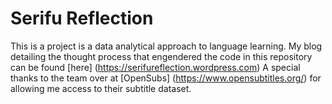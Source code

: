 # Serifu Reflection

This is a project is a data analytical approach to language learning. My blog detailing the thought process that engendered the code in this repository can be found [here] (https://serifureflection.wordpress.com) 
A special thanks to the team over at [OpenSubs] (https://www.opensubtitles.org/) for allowing me access to their subtitle dataset.
